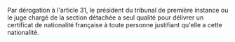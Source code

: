   
Par dérogation à l'article 31, le président du tribunal de première instance ou le juge chargé de la section détachée a seul qualité pour délivrer un certificat de nationalité française à toute personne justifiant qu'elle a cette nationalité.  

  
